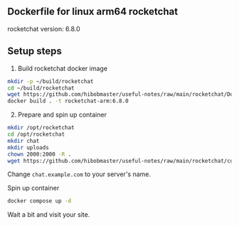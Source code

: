 ## Dockerfile for linux arm64 rocketchat
rocketchat version: 6.8.0

## Setup steps
1. Build rocketchat docker image
```sh
mkdir -p ~/build/rocketchat
cd ~/build/rocketchat
wget https://github.com/hibobmaster/useful-notes/raw/main/rocketchat/Dockerfile
docker build . -t rocketchat-arm:6.8.0
```

2. Prepare and spin up container
```sh
mkdir /opt/rocketchat
cd /opt/rocketchat
mkdir chat
mkdir uploads
chown 2000:2000 -R . 
wget https://github.com/hibobmaster/useful-notes/raw/main/rocketchat/compose.yaml
```
Change `chat.example.com` to your server's name.

Spin up container
```sh
docker compose up -d
```
Wait a bit and visit your site.